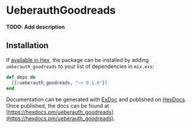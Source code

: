 # UeberauthGoodreads

**TODO: Add description**

## Installation

If [available in Hex](https://hex.pm/docs/publish), the package can be installed
by adding `ueberauth_goodreads` to your list of dependencies in `mix.exs`:

```elixir
def deps do
  [{:ueberauth_goodreads, "~> 0.1.0"}]
end
```

Documentation can be generated with [ExDoc](https://github.com/elixir-lang/ex_doc)
and published on [HexDocs](https://hexdocs.pm). Once published, the docs can
be found at [https://hexdocs.pm/ueberauth_goodreads](https://hexdocs.pm/ueberauth_goodreads).

